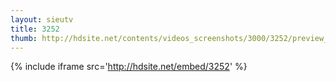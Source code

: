 ```yaml
---
layout: sieutv
title: 3252
thumb: http://hdsite.net/contents/videos_screenshots/3000/3252/preview_360p.mp4.jpg
---
```

{% include iframe src='http://hdsite.net/embed/3252' %}
 

